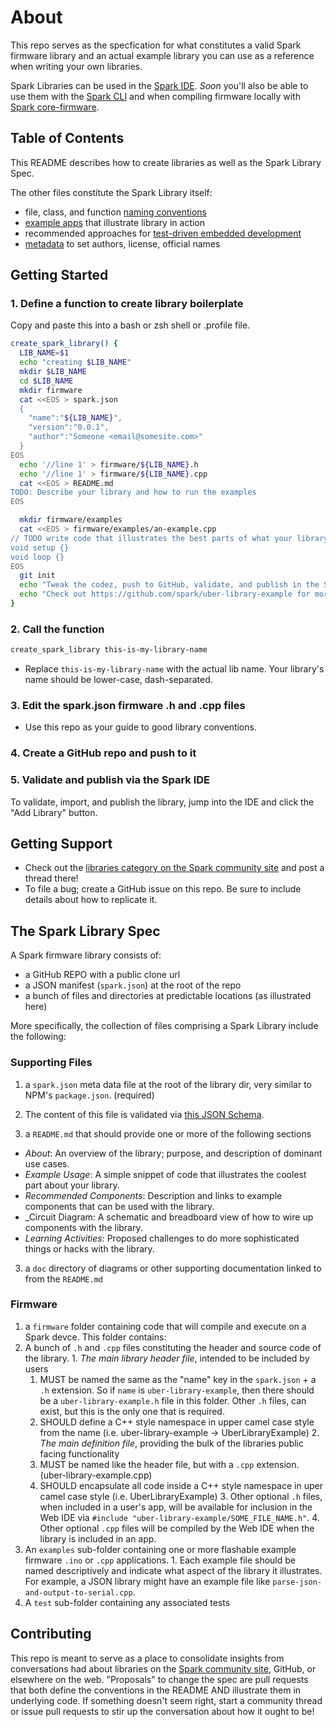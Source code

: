 About
===

This repo serves as the specfication for what constitutes a valid Spark firmware library and an actual example library you can use as a reference when writing your own libraries.

Spark Libraries can be used in the [Spark IDE](https://www.spark.io/build).
_Soon_ you'll also be able to use them with the [Spark CLI](https://github.com/spark/spark-cli) and when compiling firmware locally with [Spark core-firmware](https://github.com/spark/core-firmware).

## Table of Contents

This README describes how to create libraries as well as the Spark Library Spec.

The other files constitute the Spark Library itself:

  - file, class, and function [naming conventions](doc/firmware-code-conventions.md)
  - [example apps](firmware/examples) that illustrate library in action
  - recommended approaches for [test-driven embedded development](firmware/test/RUNNING_TESTS.md)
  - [metadata](spark.json) to set authors, license, official names
  
## Getting Started

### 1. Define a function to create library boilerplate

Copy and paste this into a bash or zsh shell or .profile file.

```bash
create_spark_library() {
  LIB_NAME=$1
  echo "creating $LIB_NAME"
  mkdir $LIB_NAME
  cd $LIB_NAME
  mkdir firmware
  cat <<EOS > spark.json
  {
    "name":"${LIB_NAME}",
    "version":"0.0.1",
    "author":"Someone <email@somesite.com>"
  }
EOS
  echo '//line 1' > firmware/${LIB_NAME}.h
  echo '//line 1' > firmware/${LIB_NAME}.cpp
  cat <<EOS > README.md
TODO: Describe your library and how to run the examples
EOS

  mkdir firmware/examples
  cat <<EOS > firmware/examples/an-example.cpp
// TODO write code that illustrates the best parts of what your library can do
void setup {}
void loop {}
EOS
  git init
  echo "Tweak the codez, push to GitHub, validate, and publish in the Spark IDE."
  echo "Check out https://github.com/spark/uber-library-example for more details"
}

```

### 2. Call the function

```bash
create_spark_library this-is-my-library-name
```

- Replace `this-is-my-library-name` with the actual lib name. Your library's name should be lower-case, dash-separated.

### 3. Edit the spark.json firmware .h and .cpp files

- Use this repo as your guide to good library conventions.

### 4. Create a GitHub repo and push to it

### 5. Validate and publish via the Spark IDE

To validate, import, and publish the library, jump into the IDE and click the "Add Library" button.

## Getting Support

- Check out the [libraries category on the Spark community site](https://community.spark.io/category/libraries) and post a thread there!
- To file a bug; create a GitHub issue on this repo. Be sure to include details about how to replicate it.

## The Spark Library Spec

A Spark firmware library consists of:

  - a GitHub REPO with a public clone url
  - a JSON manifest (`spark.json`) at the root of the repo
  - a bunch of files and directories at predictable locations (as illustrated here)

More specifically, the collection of files comprising a Spark Library include the following:

### Supporting Files

1. a `spark.json` meta data file at the root of the library dir, very similar to NPM's `package.json`. (required)
  1. The content of this file is validated via [this JSON Schema](https://www.spark.io/spark_library_schema_v1.json).

2. a `README.md` that should provide one or more of the following sections
  - _About_: An overview of the library; purpose, and description of dominant use cases.
  - _Example Usage_: A simple snippet of code that illustrates the coolest part about your library.
  - _Recommended Components_: Description and links to example components that can be used with the library.
  - _Circuit Diagram: A schematic and breadboard view of how to wire up components with the library.
  - _Learning Activities_: Proposed challenges to do more sophisticated things or hacks with the library.

3. a `doc` directory of diagrams or other supporting documentation linked to from the `README.md`

### Firmware

1. a `firmware` folder containing code that will compile and execute on a Spark devce. This folder contains:
  1. A bunch of `.h` and `.cpp` files constituting the header and source code of the library.
    1. _The main library header file_, intended to be included by users 
      1. MUST be named the same as the "name" key in the `spark.json` + a `.h` extension. So if `name` is `uber-library-example`, then there should be a `uber-library-example.h` file in this folder. Other `.h` files, can exist, but this is the only one that is required.
      2. SHOULD define a C++ style namespace in upper camel case style from the name (i.e. uber-library-example -> UberLibraryExample)
    2. _The main definition file_, providing the bulk of the libraries public facing functionality
      1. MUST be named like the header file, but with a `.cpp` extension. (uber-library-example.cpp)
      2. SHOULD encapsulate all code inside a C++ style namespace in uper camel case style (i.e. UberLibraryExample)
    3. Other optional `.h` files, when included in a user's app, will be available for inclusion in the Web IDE via `#include "uber-library-example/SOME_FILE_NAME.h"`.
    4. Other optional `.cpp` files will be compiled by the Web IDE when the library is included in an app.
  2. An `examples` sub-folder containing one or more flashable example firmware `.ino` or `.cpp` applications.
    1. Each example file should be named descriptively and indicate what aspect of the library it illustrates. For example, a JSON library might have an example file like `parse-json-and-output-to-serial.cpp`.
  3. A `test` sub-folder containing any associated tests

## Contributing

This repo is meant to serve as a place to consolidate insights from conversations had about libraries on the [Spark community site](https://community.spark.io), GitHub, or elsewhere on the web. "Proposals" to change the spec are pull requests that both define the conventions in the README AND illustrate them in underlying code. If something doesn't seem right, start a community thread or issue pull requests to stir up the conversation about how it ought to be!


